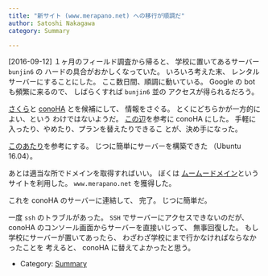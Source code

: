 ```yaml
---
title: "新サイト (www.merapano.net) への移行が順調だ"
author: Satoshi Nakagawa
category: Summary

---
```


[2016-09-12]  １ヶ月のフィールド調査から帰ると、
学校に置いてあるサーバー `bunjin6` の
ハードの具合がおかしくなっていた。
いろいろ考えた末、
レンタルサーバーにすることにした。
ここ数日間、順調に動いている。
Google の bot も頻繁に来るので、
しばらくすれば `bunjin6` 並の
アクセスが得られるだろう。

<!--more-->

[さくら](http://www.sakura.ne.jp/?keyword=%E3%81%95%E3%81%8F%E3%82%89%E3%82%B5%E3%83%BC%E3%83%90%E3%83%BC&matchtype=e&adposition=1t2&creative=73204973324&device=c&network=g&feeditemid=&targetid=kwd-6331337887&loc_physical_ms=1009523&gclid=CjwKEAjwmf6-BRDi9fSN7Ijt1wUSJAASawcj3jbD9ZZKdP1Ic4dWvDL6UFixY_C9xNBuKXkfrmgcdRoCEsjw_wcB)と 
[conoHA](https://www.conoha.jp/?utm_source=google&utm_medium=cpc&utm_term=keyword&utm_content=top&utm_campaign=brand&banner_id=b04_conoha) とを候補にして、
情報をさぐる。
とくにどちらかが一方的によい、という
わけではないようだ。
[この辺](http://blog.3oku.net/entry/2015/06/28/085518)を参考に conoHA にした。
手軽に入ったり、やめたり、プランを替えたりできるこ
とが、決め手になった。

[このあたり](https://www.evernote.com/Home.action#n=3779f552-77b2-4fef-82ae-43a8ba1fb8fa&ses=4&sh=2&sds=5&)を参考にする。
じつに簡単にサーバーを構築できた
（Ubuntu 16.04）。

 あとは適当な所でドメインを取得すればいい。
ぼくは
[ムームードメイン](https://muumuu-domain.com/)というサイトを利用した。
`www.merapano.net` を獲得した。

 これを conoHA のサーバーに連結して、
完了。
じつに簡単だ。

 一度 `ssh` のトラブルがあった。
`SSH` でサーバーにアクセスできないのだが、
conoHA のコンソール画面からサーバーを直接いじって、
無事回復した。
もし学校にサーバーが置いてあったら、
わざわざ学校にまで行かなければならなかったことを
考えると、
conoHA に替えてよかったと思う。

- Category: [Summary](/categories.html#Summary)


